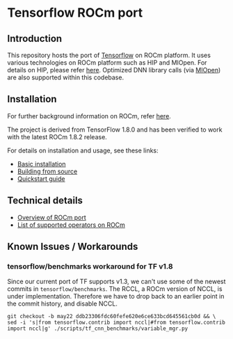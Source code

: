 # Tensorflow ROCm port #

## Introduction ##

This repository hosts the port of [Tensorflow](https://github.com/tensorflow/tensorflow) on ROCm platform. It uses various technologies on ROCm platform such as HIP and MIOpen. For details on HIP, please refer [here](https://github.com/GPUOpen-ProfessionalCompute-Tools/HIP). Optimized DNN library calls (via [MIOpen](https://github.com/ROCmSoftwarePlatform/MIOpen)) are also supported within this codebase.

## Installation ##

For further background information on ROCm, refer [here](https://github.com/RadeonOpenCompute/ROCm/blob/master/README.md).

The project is derived from TensorFlow 1.8.0 and has been verified to work with the latest ROCm 1.8.2 release.

For details on installation and usage, see these links:
* [Basic installation](rocm_docs/tensorflow-install-basic.md)
* [Building from source](rocm_docs/tensorflow-build-from-source.md)
* [Quickstart guide](rocm_docs/tensorflow-quickstart.md)


## Technical details ##
* [Overview of ROCm port](rocm_docs/rocm-port-overview.md)
* [List of supported operators on ROCm](rocm_docs/core_kernels.md)


## Known Issues / Workarounds

### tensorflow/benchmarks workaround for TF v1.8
Since our current port of TF supports v1.3, we can't use some of the newest commits in `tensorflow/benchmarks`. The RCCL, a ROCm version of NCCL, is under implementation. Therefore we have to drop back to an earlier point in the commit history, and disable NCCL.

```
git checkout -b may22 ddb23306fdc60fefe620e6ce633bcd645561cb0d && \
sed -i 's|from tensorflow.contrib import nccl|#from tensorflow.contrib import nccl|g' ./scripts/tf_cnn_benchmarks/variable_mgr.py
```
